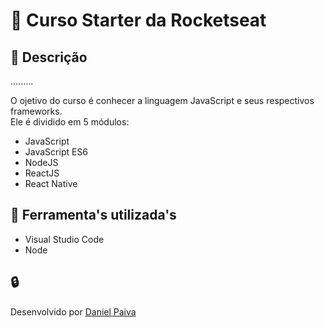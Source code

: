 # :rocket: Curso Starter da Rocketseat

## :page_facing_up: Descrição

.........

O ojetivo do curso é conhecer a linguagem JavaScript e seus respectivos frameworks.<br> 
Ele é dividido em 5 módulos:<br>
- JavaScript
- JavaScript ES6
- NodeJS
- ReactJS
- React Native

## :toolbox: Ferramenta's utilizada's
- Visual Studio Code
- Node

## :lock: 
Desenvolvido por <a href="https://www.linkedin.com/in/danhpaiva/">Daniel Paiva</a>
